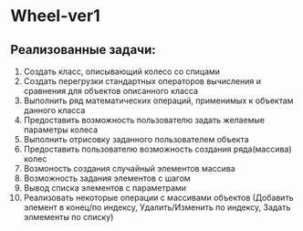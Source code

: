 # Wheel-ver1
Реализованные задачи:
---------------------
1) Создать класс, описывающий колесо со спицами
2) Создать перегрузки стандартных операторов вычисления и сравнения для объектов описанного класса
3) Выполнить ряд математических операций, применимых к объектам данного класса
4) Предоставить возможность пользователю задать желаемые параметры колеса
5) Выполнить отрисовку заданного пользователем объекта 
6) Предоставить пользователю возможность создания ряда(массива) колес
7) Возмоность создания случайный элементов массива
8) Возможность задания элементов с шагом
9) Вывод списка элементов с параметрами
10) Реализовать некоторые операции с массивами объектов (Добавить элемент в конец/по индексу, Удалить/Изменить по индексу, Задать элмементы по списку)
